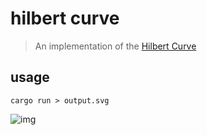 # hilbert curve

> An implementation of the [Hilbert Curve][0]

## usage

    cargo run > output.svg

![img](output.svg)

[0]: https://en.wikipedia.org/wiki/Hilbert_curve
